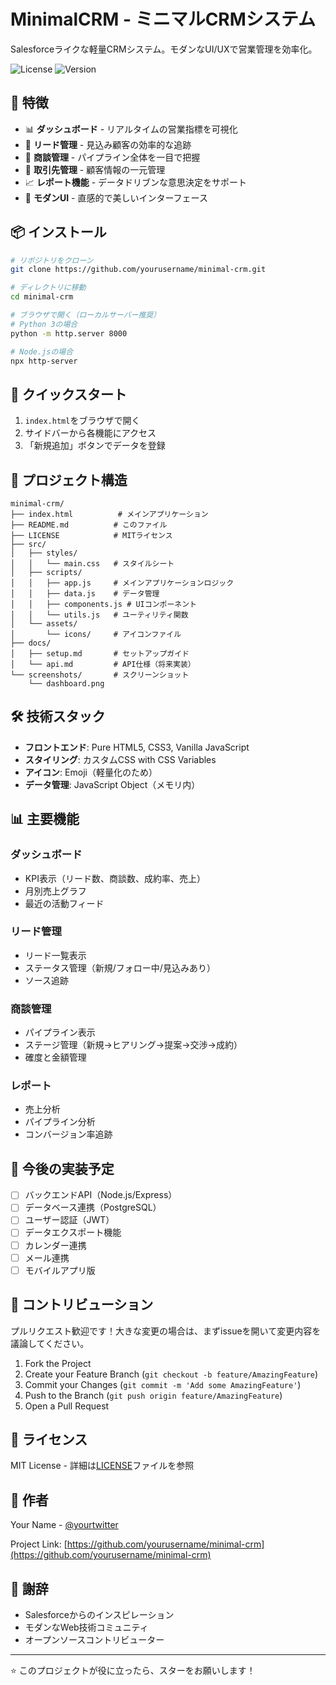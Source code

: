 # MinimalCRM - ミニマルCRMシステム

Salesforceライクな軽量CRMシステム。モダンなUI/UXで営業管理を効率化。

![License](https://img.shields.io/badge/license-MIT-blue.svg)
![Version](https://img.shields.io/badge/version-1.0.0-green.svg)

## 🚀 特徴

- 📊 **ダッシュボード** - リアルタイムの営業指標を可視化
- 👥 **リード管理** - 見込み顧客の効率的な追跡
- 💼 **商談管理** - パイプライン全体を一目で把握
- 🏢 **取引先管理** - 顧客情報の一元管理
- 📈 **レポート機能** - データドリブンな意思決定をサポート
- 🎨 **モダンUI** - 直感的で美しいインターフェース

## 📦 インストール

```bash
# リポジトリをクローン
git clone https://github.com/yourusername/minimal-crm.git

# ディレクトリに移動
cd minimal-crm

# ブラウザで開く（ローカルサーバー推奨）
# Python 3の場合
python -m http.server 8000

# Node.jsの場合
npx http-server
```

## 🎯 クイックスタート

1. `index.html`をブラウザで開く
2. サイドバーから各機能にアクセス
3. 「新規追加」ボタンでデータを登録

## 📁 プロジェクト構造

```
minimal-crm/
├── index.html          # メインアプリケーション
├── README.md          # このファイル
├── LICENSE            # MITライセンス
├── src/
│   ├── styles/
│   │   └── main.css   # スタイルシート
│   ├── scripts/
│   │   ├── app.js     # メインアプリケーションロジック
│   │   ├── data.js    # データ管理
│   │   ├── components.js # UIコンポーネント
│   │   └── utils.js   # ユーティリティ関数
│   └── assets/
│       └── icons/     # アイコンファイル
├── docs/
│   ├── setup.md       # セットアップガイド
│   └── api.md         # API仕様（将来実装）
└── screenshots/       # スクリーンショット
    └── dashboard.png
```

## 🛠️ 技術スタック

- **フロントエンド**: Pure HTML5, CSS3, Vanilla JavaScript
- **スタイリング**: カスタムCSS with CSS Variables
- **アイコン**: Emoji（軽量化のため）
- **データ管理**: JavaScript Object（メモリ内）

## 📊 主要機能

### ダッシュボード
- KPI表示（リード数、商談数、成約率、売上）
- 月別売上グラフ
- 最近の活動フィード

### リード管理
- リード一覧表示
- ステータス管理（新規/フォロー中/見込みあり）
- ソース追跡

### 商談管理
- パイプライン表示
- ステージ管理（新規→ヒアリング→提案→交渉→成約）
- 確度と金額管理

### レポート
- 売上分析
- パイプライン分析
- コンバージョン率追跡

## 🔄 今後の実装予定

- [ ] バックエンドAPI（Node.js/Express）
- [ ] データベース連携（PostgreSQL）
- [ ] ユーザー認証（JWT）
- [ ] データエクスポート機能
- [ ] カレンダー連携
- [ ] メール連携
- [ ] モバイルアプリ版

## 🤝 コントリビューション

プルリクエスト歓迎です！大きな変更の場合は、まずissueを開いて変更内容を議論してください。

1. Fork the Project
2. Create your Feature Branch (`git checkout -b feature/AmazingFeature`)
3. Commit your Changes (`git commit -m 'Add some AmazingFeature'`)
4. Push to the Branch (`git push origin feature/AmazingFeature`)
5. Open a Pull Request

## 📝 ライセンス

MIT License - 詳細は[LICENSE](LICENSE)ファイルを参照

## 👥 作者

Your Name - [@yourtwitter](https://twitter.com/yourtwitter)

Project Link: [https://github.com/yourusername/minimal-crm](https://github.com/yourusername/minimal-crm)

## 🙏 謝辞

- Salesforceからのインスピレーション
- モダンなWeb技術コミュニティ
- オープンソースコントリビューター

---

⭐ このプロジェクトが役に立ったら、スターをお願いします！
